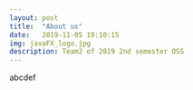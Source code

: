 ```yaml
---
layout: post
title:  "About us"
date:   2019-11-05 19:10:15
img: javaFX_logo.jpg
description: Team2 of 2019 2nd semester OSS
---
```


abcdef